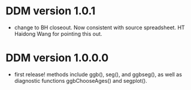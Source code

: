 # DDM version 1.0.1
- change to BH closeout. Now consistent with source spreadsheet. HT Haidong Wang for pointing this out.

# DDM version 1.0.0.0

- first release! methods include ggb(), seg(), and ggbseg(), as well as diagnostic functions ggbChooseAges() and segplot().

